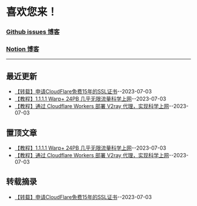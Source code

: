 # 喜欢您来！
### [Github issues 博客](https://boke.adone.eu.org/)
### [Notion 博客](https://nb.adone.eu.org/)
----------------
## 最近更新
- [【转载】申请CloudFlare免费15年的SSL证书](https://github.com/jaydong2016/gitblog/issues/14)--2023-07-03
- [【教程】1.1.1.1 Warp+ 24PB 几乎无限流量科学上网](https://github.com/jaydong2016/gitblog/issues/13)--2023-07-03
- [【教程】通过 Cloudflare Workers 部署 V2ray 代理，实现科学上网](https://github.com/jaydong2016/gitblog/issues/12)--2023-07-03
## 置顶文章
- [【教程】1.1.1.1 Warp+ 24PB 几乎无限流量科学上网](https://github.com/jaydong2016/gitblog/issues/13)--2023-07-03
- [【教程】通过 Cloudflare Workers 部署 V2ray 代理，实现科学上网](https://github.com/jaydong2016/gitblog/issues/12)--2023-07-03
## 转载摘录
- [【转载】申请CloudFlare免费15年的SSL证书](https://github.com/jaydong2016/gitblog/issues/14)--2023-07-03

